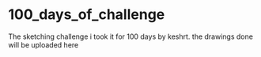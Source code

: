 # 100_days_of_challenge
The sketching challenge i took it for 100 days by keshrt. the drawings done will be uploaded here
